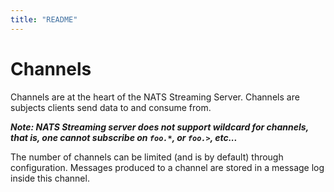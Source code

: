 ```yaml
---
title: "README"
---
```

# Channels

Channels are at the heart of the NATS Streaming Server. Channels are subjects clients send data to and consume from.

_**Note: NATS Streaming server does not support wildcard for channels, that is, one cannot subscribe on `foo.*`, or `foo.>`, etc...**_

The number of channels can be limited \(and is by default\) through configuration. Messages produced to a channel are stored in a message log inside this channel.

